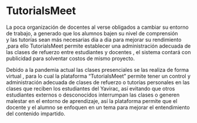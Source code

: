 # TutorialsMeet
La poca organización de docentes al verse  obligados a cambiar su entorno de trabajo, a generado que los alumnos bajen su nivel de comprensión  
y las tutorías sean más necesarias dia a dia para mejorar su rendimiento ,para ello TutorialsMeet  permite establecer  una administración 
adecuada de las clases de refuerzo entre estudiantes y docentes , el sistema contará con publicidad para solventar costos de mismo proyecto.



Debido a la pandemia actual las clases presenciales se las realiza de forma virtual , para lo cual la plataforma “TutorialsMeet” permite tener 
un control y administración adecuada de clases de refuerzo o tutorías personales en las clases que reciben los estudiantes del Yavirac, así 
evitando que otros estudiantes externos o desconocidos interrumpan las clases o generen malestar en el entorno de aprendizaje, así la plataforma 
permite que el docente y el alumno se  enfoquen en un tema para mejorar el entendimiento del contenido impartido.
